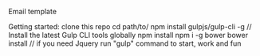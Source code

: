 Email template 

Getting started:
clone this repo
cd path/to/
npm install gulpjs/gulp-cli -g // Install the latest Gulp CLI tools globally
npm install
npm i -g bower
bower install // if you need Jquery
run "gulp" command to start, work and fun